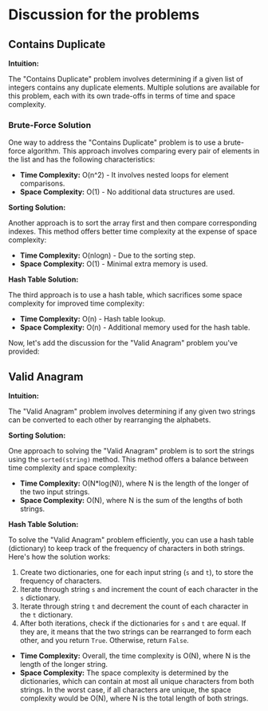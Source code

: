 # Discussion for the problems

## Contains Duplicate

**Intuition:**

The "Contains Duplicate" problem involves determining if a given list of integers contains any duplicate elements. Multiple solutions are available for this problem, each with its own trade-offs in terms of time and space complexity.

### Brute-Force Solution

One way to address the "Contains Duplicate" problem is to use a brute-force algorithm. This approach involves comparing every pair of elements in the list and has the following characteristics:

- **Time Complexity:** O(n^2) - It involves nested loops for element comparisons.
- **Space Complexity:** O(1) - No additional data structures are used.

**Sorting Solution:**

Another approach is to sort the array first and then compare corresponding indexes. This method offers better time complexity at the expense of space complexity:

- **Time Complexity:** O(nlogn) - Due to the sorting step.
- **Space Complexity:** O(1) - Minimal extra memory is used.

**Hash Table Solution:**

The third approach is to use a hash table, which sacrifices some space complexity for improved time complexity:

- **Time Complexity:** O(n) - Hash table lookup.
- **Space Complexity:** O(n) - Additional memory used for the hash table.

Now, let's add the discussion for the "Valid Anagram" problem you've provided:

## Valid Anagram

**Intuition:**

The "Valid Anagram" problem involves determining if any given two strings can be converted to each other by rearranging the alphabets.

**Sorting Solution:**

One approach to solving the "Valid Anagram" problem is to sort the strings using the `sorted(string)` method. This method offers a balance between time complexity and space complexity:

- **Time Complexity:** O(N*log(N)), where N is the length of the longer of the two input strings.
- **Space Complexity:** O(N), where N is the sum of the lengths of both strings.

**Hash Table Solution:**

To solve the "Valid Anagram" problem efficiently, you can use a hash table (dictionary) to keep track of the frequency of characters in both strings. Here's how the solution works:

1. Create two dictionaries, one for each input string (`s` and `t`), to store the frequency of characters.
2. Iterate through string `s` and increment the count of each character in the `s` dictionary.
3. Iterate through string `t` and decrement the count of each character in the `t` dictionary.
4. After both iterations, check if the dictionaries for `s` and `t` are equal. If they are, it means that the two strings can be rearranged to form each other, and you return `True`. Otherwise, return `False`.

- **Time Complexity:** Overall, the time complexity is O(N), where N is the length of the longer string.
- **Space Complexity:** The space complexity is determined by the dictionaries, which can contain at most all unique characters from both strings. In the worst case, if all characters are unique, the space complexity would be O(N), where N is the total length of both strings.

